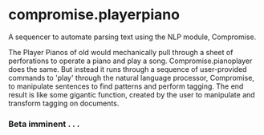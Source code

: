 # compromise.playerpiano

A sequencer to automate parsing text using the NLP module, Compromise.

The Player Pianos of old would mechanically pull through a sheet of perforations
to operate a piano and play a song. Compromise.pianoplayer does the same. But
instead it runs through a sequence of user-provided commands to 'play' through the
natural language processor, Compromise, to manipulate sentences to find patterns
and perform tagging. The end result is like some gigantic function, created by
the user to manipulate and transform tagging on documents.

### Beta imminent . . .
